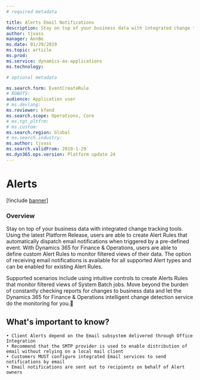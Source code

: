 ```yaml
---
# required metadata

title: Alerts Email Notifications
description: Stay on top of your business data with integrated change tracking tools that allow users to create Alert Rules that automatically send email notifications when triggered by an event.
author: tjvass
manager: AnnBe
ms.date: 01/29/2019
ms.topic: article
ms.prod: 
ms.service: dynamics-ax-applications
ms.technology: 

# optional metadata

ms.search.form: EventCreateRule
# ROBOTS:
audience: Application user
# ms.devlang: 
ms.reviewer: kfend
ms.search.scope: Operations, Core
# ms.tgt_pltfrm: 
# ms.custom:
ms.search.region: Global
# ms.search.industry:
ms.author: tjvass
ms.search.validFrom: 2019-1-29
ms.dyn365.ops.version: Platform update 24
---
```


# Alerts

[!include [banner](../includes/banner.md)]

### Overview
Stay on top of your business data with integrated change tracking tools.  Using the latest Platform Release, users are able to create Alert Rules that automatically dispatch email notifications when triggered by a pre-defined event.  With Dynamics 365 for Finance & Operations, users are able to define custom Alert Rules to monitor filtered views of their data.  The option of receiving email notifications is available for all supported Alert types and can be enabled for existing Alert Rules.  

Supported scenarios include using intuitive controls to create Alerts Rules that monitor filtered views of System Batch jobs.  Move beyond the burden of constantly checking reports for changes to business data and let the Dynamics 365 for Finance & Operations intelligent change detection service do the monitoring for you.

## What's important to know?
	• Client Alerts depend on the Email subsystem delivered through Office Integration
	• Recommend that the SMTP provider is used to enable distribution of email without relying on a local mail client
	• Customers MUST configure integrated Email services to send notifications by email
	• Email notifications are sent out to recipients on behalf of Alert owners

